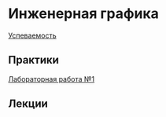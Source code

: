 # Инженерная графика

[Успеваемость](https://thebandik.onlyoffice.com/s/Vc_Tr2Gvrr2ZLYw)

## Практики

[Лабораторная работа №1](lab1/lab1.md)

## Лекции


